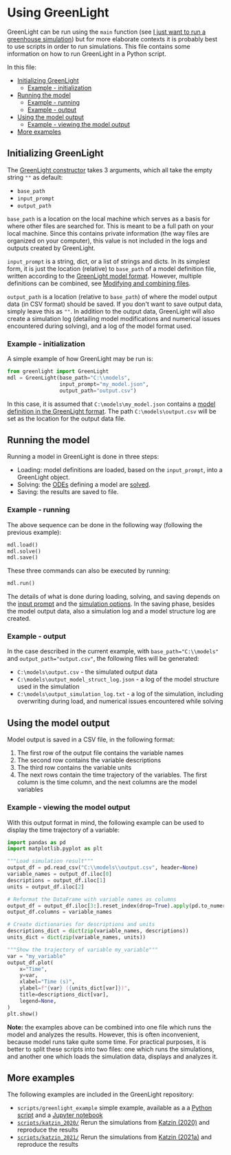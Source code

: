 # Using GreenLight

GreenLight can be run using the `main` function (see [I just want to run a greenhouse simulation](../README.md#i-just-want-to-run-a-greenhouse-simulation))
but for more elaborate contexts it is probably best to use scripts in order to run simulations.
This file contains some information on how to run GreenLight in a Python script.

In this file:
- [Initializing GreenLight](#initializing-greenlight)
  - [Example - initialization](#example---initialization)
- [Running the model](#running-the-model)
  - [Example - running](#example---running)
  - [Example - output](#example---output)
- [Using the model output](#using-the-model-output)
  - [Example - viewing the model output](#example---viewing-the-model-output)
- [More examples](#more-examples)


## Initializing GreenLight
The [GreenLight constructor](../greenlight/core.py) takes 3 arguments, which all take the empty string `""` as default:

- `base_path`
- `input_prompt`
- `output_path`

`base_path` is a location on the local machine which serves as a basis for where other files are searched for.
This is meant to be a full path on your local machine. Since this contains private information (the way files are organized on your computer),
this value is not included in the logs and outputs created by GreenLight.

`input_prompt` is a string, dict, or a list of strings and dicts. In its simplest form, it is just the location (relative) to `base_path`
of a model definition file, written according to the [GreenLight model format](model_format.md).
However, multiple definitions can be combined, see [Modifying and combining files](modifying_and_combining_models.md#input-argument-format).

`output_path` is a location (relative to `base_path`) of where the model output data (in CSV format) should be saved.
If you don't want to save output data, simply leave this as `""`. In addition to the output data, GreenLight will also create
a simulation log (detailing model modifications and numerical issues encountered during solving), and a log of the model format used.

### Example - initialization

A simple example of how GreenLight may be run is:
```python
from greenlight import GreenLight
mdl = GreenLight(base_path="C:\\models",
                 input_prompt="my_model.json",
                 output_path="output.csv")
```

In this case, it is assumed that `C:\models\my_model.json` contains a [model definition in the GreenLight format](model_format.md).
The path `C:\models\output.csv` will be set as the location for the output data file.

## Running the model
Running a model in GreenLight is done in three steps:
- Loading: model definitions are loaded, based on the `input_prompt`, into a GreenLight object.
- Solving: the [ODEs](https://en.wikipedia.org/wiki/Ordinary_differential_equation)
defining a model are [solved](https://pythonnumericalmethods.studentorg.berkeley.edu/notebooks/chapter22.00-ODE-Initial-Value-Problems.html).
- Saving: the results are saved to file.

### Example - running
The above sequence can be done in the following way (following the previous example):
```python
mdl.load()
mdl.solve()
mdl.save()
```
These three commands can also be executed by running:
```python
mdl.run()
```

The details of what is done during loading, solving, and saving depends on the
[input prompt](modifying_and_combining_models.md#combining-all-of-the-above)
and the [simulation options](simulation_options.md).
In the saving phase, besides the model output data, also a simulation log and a model structure log are created.

### Example - output
In the case described in the current example, with `base_path="C:\\models"`
and `output_path="output.csv"`, the following files will be generated:
- `C:\models\output.csv` - the simulated output data
- `C:\models\output_model_struct_log.json` - a log of the model structure used in the simulation
- `C:\models\output_simulation_log.txt` - a log of the simulation, including overwriting during load, and numerical issues encountered while solving

## Using the model output
Model output is saved in a CSV file, in the following format:
1. The first row of the output file contains the variable names
2. The second row contains the variable descriptions
3. The third row contains the variable units
4. The next rows contain the time trajectory of the variables. The first column is the time column, and the next columns are the model variables

### Example - viewing the model output
With this output format in mind, the following example can be used to display the time trajectory of a variable:
```python
import pandas as pd
import matplotlib.pyplot as plt

"""Load simulation result"""
output_df = pd.read_csv("C:\\models\\output.csv", header=None)
variable_names = output_df.iloc[0]
descriptions = output_df.iloc[1]
units = output_df.iloc[2]

# Reformat the DataFrame with variable names as columns
output_df = output_df.iloc[3:].reset_index(drop=True).apply(pd.to_numeric)
output_df.columns = variable_names

# Create dictionaries for descriptions and units
descriptions_dict = dict(zip(variable_names, descriptions))
units_dict = dict(zip(variable_names, units))

"""Show the trajectory of variable my_variable"""
var = "my_variable"
output_df.plot(
    x="Time",
    y=var,
    xlabel="Time (s)",
    ylabel=f"{var} ({units_dict[var]})",
    title=descriptions_dict[var],
    legend=None,
)
plt.show()
```

**Note:** the examples above can be combined into one file which runs the model and analyzes the results.
However, this is often inconvenient, because model runs take quite some time. For practical purposes, it is better to split these scripts
into two files: one which runs the simulations, and another one which loads the simulation data, displays and analyzes it.

## More examples
The following examples are included in the GreenLight repository:
- `scripts/greenlight_example` simple example, available as a a [Python script](../scripts/greenlight_example.py) and a [Jupyter notebook](../notebooks/greenlight_example.ipynb)
- [`scripts/katzin_2020/`](../scripts/katzin_2020/Readme.txt) Rerun the simulations from [Katzin (2020)](https://doi.org/10.1016/j.biosystemseng.2020.03.010) and reproduce the results
- [`scripts/katzin_2021/`](../scripts/katzin_2021/Readme.txt) Rerun the simulations from [Katzin (2021a)](https://doi.org/10.1016/j.apenergy.2020.116019) and reproduce the results

